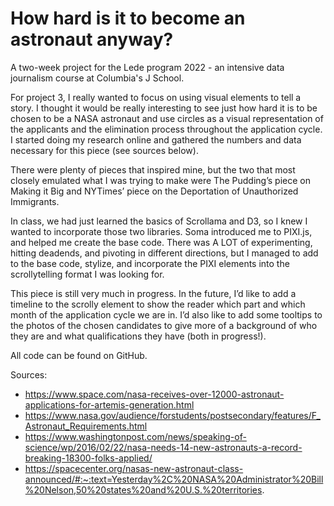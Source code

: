 # How hard is it to become an astronaut anyway?
A two-week project for the Lede program 2022 - an intensive data journalism course at Columbia's J School.

For project 3, I really wanted to focus on using visual elements to tell a story. I thought it would be really interesting to see just how hard it is to be chosen to be a NASA astronaut and use circles as a visual representation of the applicants and the elimination process throughout the application cycle. I started doing my research online and gathered the numbers and data necessary for this piece (see sources below).

There were plenty of pieces that inspired mine, but the two that most closely emulated what I was trying to make were The Pudding’s piece on Making it Big and NYTimes’ piece on the Deportation of Unauthorized Immigrants. 

In class, we had just learned the basics of Scrollama and D3, so I knew I wanted to incorporate those two libraries. Soma introduced me to PIXI.js, and helped me create the base code. There was A LOT of experimenting, hitting deadends, and pivoting in different directions, but I managed to add to the base code, stylize, and incorporate the PIXI elements into the scrollytelling format I was looking for. 

This piece is still very much in progress. In the future, I’d like to add a timeline to the scrolly element to show the reader which part and which month of the application cycle we are in. I’d also like to add some tooltips to the photos of the chosen candidates to give more of a background of who they are and what qualifications they have (both in progress!). 

All code can be found on GitHub. 

Sources:
* https://www.space.com/nasa-receives-over-12000-astronaut-applications-for-artemis-generation.html
* https://www.nasa.gov/audience/forstudents/postsecondary/features/F_Astronaut_Requirements.html
* https://www.washingtonpost.com/news/speaking-of-science/wp/2016/02/22/nasa-needs-14-new-astronauts-a-record-breaking-18300-folks-applied/
* https://spacecenter.org/nasas-new-astronaut-class-announced/#:~:text=Yesterday%2C%20NASA%20Administrator%20Bill%20Nelson,50%20states%20and%20U.S.%20territories. 
